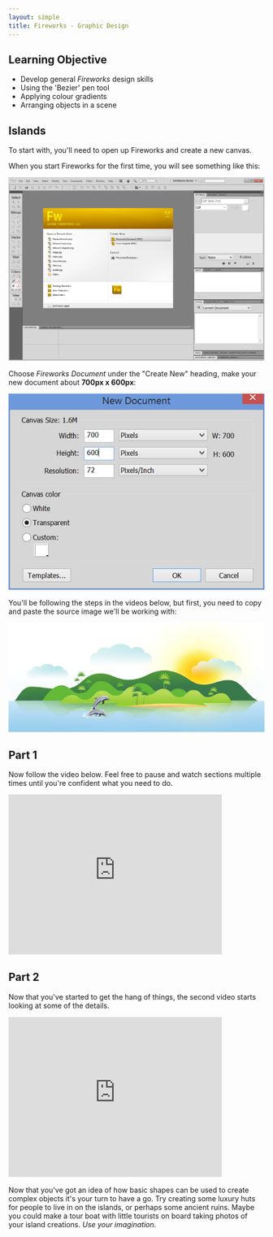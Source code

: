 ```yaml
---
layout: simple
title: Fireworks - Graphic Design
---
```


## Learning Objective

* Develop general *Fireworks* design skills
* Using the 'Bezier' pen tool
* Applying colour gradients
* Arranging objects in a scene

## Islands

To start with, you'll need to open up Fireworks and create a new canvas.

When you start Fireworks for the first time, you will see something like this:

![Fireworks Startup](/resources/gfxdesign/fireworks_1.png)

Choose *Fireworks Document* under the "Create New" heading, make your new document about **700px x 600px**:

![Canvas Size - 700 x 600](/resources/gfxdesign/fireworks_2.png)

You'll be following the steps in the videos below, but first, you need to copy and paste the source image we'll be working with:

![Source Image](/resources/gfxdesign/islands.png)

## Part 1

Now follow the video below. Feel free to pause and watch sections multiple times until you're confident what you need to do.

<iframe width="420" height="315" src="https://www.youtube.com/embed/ZvaUr67KB00" frameborder="0" allowfullscreen></iframe>

## Part 2

Now that you've started to get the hang of things, the second video starts looking at some of the details.

<iframe width="420" height="315" src="https://www.youtube.com/embed/BERTHTdkvWU" frameborder="0" allowfullscreen></iframe>

Now that you've got an idea of how basic shapes can be used to create complex objects it's your turn to have a go. Try creating some luxury huts for people to live in on the islands, or perhaps some ancient ruins. Maybe you could make a tour boat with little tourists on board taking photos of your island creations. *Use your imagination*.